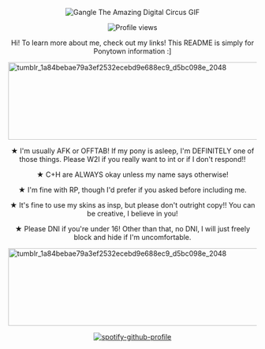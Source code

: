 <p align="center">
  <img src="https://media1.tenor.com/m/QWj8i3IwNNkAAAAd/gangle-the-amazing-digital-circus.gif" alt="Gangle The Amazing Digital Circus GIF"/>
</p>
<p align="center">
  <img src="https://komarev.com/ghpvc/?username=circusangels&color=red&style=plastic&label=Cutiepies!" alt="Profile views"/>
</p>
<p align="center"> Hi! To learn more about me, check out my links! This README is simply for Ponytown information :] </p>
<img width="2048" height="157" alt="tumblr_1a84bebae79a3ef2532ecebd9e688ec9_d5bc098e_2048" src="https://github.com/user-attachments/assets/73103a21-5b78-462c-8e41-03082073911d" />
<p align="center"> ★ I'm usually AFK or OFFTAB! If my pony is asleep, I'm DEFINITELY one of those things. Please W2I if you really want to int or if I don't respond!! </p>
<p align="center"> ★ C+H are ALWAYS okay unless my name says otherwise! </p>
<p align="center"> ★ I'm fine with RP, though I'd prefer if you asked before including me. </p>
<p align="center"> ★ It's fine to use my skins as insp, but please don't outright copy!! You can be creative, I believe in you! </p>
<p align="center"> ★ Please DNI if you're under 16! Other than that, no DNI, I will just freely block and hide if I'm uncomfortable. </p>
<img width="2048" height="157" alt="tumblr_1a84bebae79a3ef2532ecebd9e688ec9_d5bc098e_2048" src="https://github.com/user-attachments/assets/73103a21-5b78-462c-8e41-03082073911d" />

<div align="center">

[![spotify-github-profile](https://spotify-github-profile.kittinanx.com/api/view?uid=iai8c2er317333qgkmbb8hgai&cover_image=true&theme=novatorem&show_offline=true&background_color=121212&interchange=false&bar_color=ba2626&bar_color_cover=false)](https://github.com/kittinan/spotify-github-profile)

</div>
